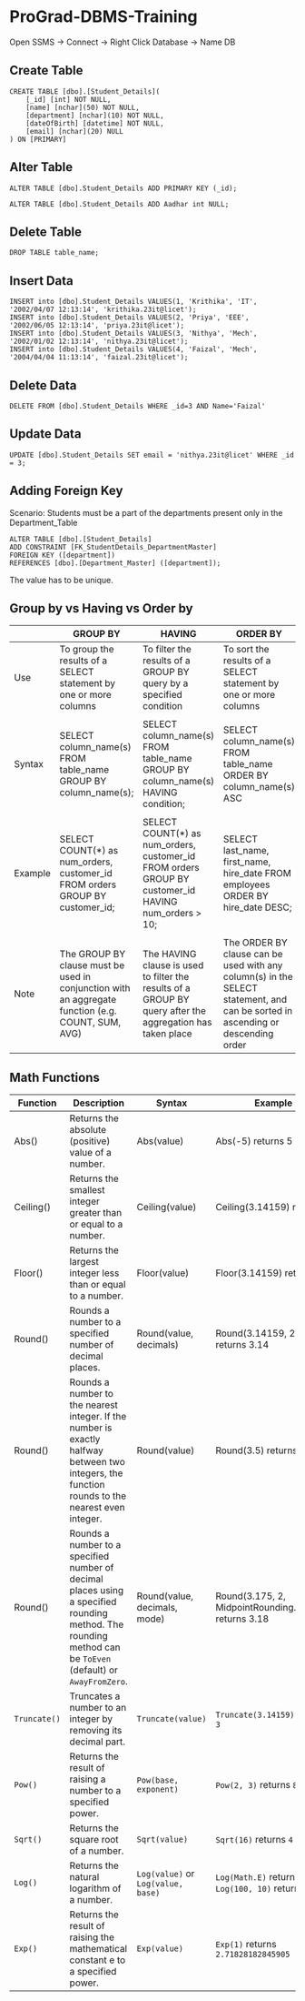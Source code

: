 # ProGrad-DBMS-Training
Open SSMS &rarr; Connect &rarr; Right Click Database &rarr; Name DB
<br>
## Create Table

```
CREATE TABLE [dbo].[Student_Details](
	[_id] [int] NOT NULL,
	[name] [nchar](50) NOT NULL,
	[department] [nchar](10) NOT NULL,
	[dateOfBirth] [datetime] NOT NULL,
	[email] [nchar](20) NULL
) ON [PRIMARY]

```

## Alter Table
```
ALTER TABLE [dbo].Student_Details ADD PRIMARY KEY (_id);
```
```
ALTER TABLE [dbo].Student_Details ADD Aadhar int NULL;
```

## Delete Table
```
DROP TABLE table_name;
```

## Insert Data
```
INSERT into [dbo].Student_Details VALUES(1, 'Krithika', 'IT', '2002/04/07 12:13:14', 'krithika.23it@licet');
INSERT into [dbo].Student_Details VALUES(2, 'Priya', 'EEE', '2002/06/05 12:13:14', 'priya.23it@licet');
INSERT into [dbo].Student_Details VALUES(3, 'Nithya', 'Mech', '2002/01/02 12:13:14', 'nithya.23it@licet');
INSERT into [dbo].Student_Details VALUES(4, 'Faizal', 'Mech', '2004/04/04 11:13:14', 'faizal.23it@licet');
```

## Delete Data
```
DELETE FROM [dbo].Student_Details WHERE _id=3 AND Name='Faizal'
```

## Update Data
```
UPDATE [dbo].Student_Details SET email = 'nithya.23it@licet' WHERE _id = 3;
```

## Adding Foreign Key
Scenario: Students must be a part of the departments present only in the Department_Table

```
ALTER TABLE [dbo].[Student_Details]
ADD CONSTRAINT [FK_StudentDetails_DepartmentMaster]
FOREIGN KEY ([department])
REFERENCES [dbo].[Department_Master] ([department]);
```
The value has to be unique.

## Group by vs Having vs Order by 
|    | GROUP BY                                                                                                            | HAVING                                                                                                                          | ORDER BY                                                                                                             |
|----|---------------------------------------------------------------------------------------------------------------------|---------------------------------------------------------------------------------------------------------------------------------|----------------------------------------------------------------------------------------------------------------------|
| Use | To group the results of a SELECT statement by one or more columns                                                   | To filter the results of a GROUP BY query by a specified condition                                                               | To sort the results of a SELECT statement by one or more columns                                                    |
|    |                                                                                                                     |                                                                                                                                  |                                                                                                                      |
| Syntax | SELECT column_name(s) FROM table_name GROUP BY column_name(s);                                                       | SELECT column_name(s) FROM table_name GROUP BY column_name(s) HAVING condition;                                                  | SELECT column_name(s) FROM table_name ORDER BY column_name(s) ASC|DESC;                                                |
|    |                                                                                                                     |                                                                                                                                  |                                                                                                                      |
| Example | SELECT COUNT(*) as num_orders, customer_id FROM orders GROUP BY customer_id;                                      | SELECT COUNT(*) as num_orders, customer_id FROM orders GROUP BY customer_id HAVING num_orders > 10;                             | SELECT last_name, first_name, hire_date FROM employees ORDER BY hire_date DESC;                                      |
|    |                                                                                                                     |                                                                                                                                  |                                                                                                                      |
| Note | The GROUP BY clause must be used in conjunction with an aggregate function (e.g. COUNT, SUM, AVG)                     | The HAVING clause is used to filter the results of a GROUP BY query after the aggregation has taken place                      | The ORDER BY clause can be used with any column(s) in the SELECT statement, and can be sorted in ascending or descending order |

## Math Functions
| Function | Description | Syntax | Example |
| --- | --- | --- | --- |
Abs()       | Returns the absolute (positive) value of a number.   | Abs(value)               | Abs(-5) returns 5
Ceiling()   | Returns the smallest integer greater than or equal to a number. | Ceiling(value) | Ceiling(3.14159) returns 4
Floor()     | Returns the largest integer less than or equal to a number. | Floor(value) | Floor(3.14159) returns 3
Round()     | Rounds a number to a specified number of decimal places. | Round(value, decimals) | Round(3.14159, 2) returns 3.14
Round()     | Rounds a number to the nearest integer. If the number is exactly halfway between two integers, the function rounds to the nearest even integer. | Round(value) | Round(3.5) returns 4
Round()     | Rounds a number to a specified number of decimal places using a specified rounding method. The rounding method can be `ToEven` (default) or `AwayFromZero`. | Round(value, decimals, mode) | Round(3.175, 2, MidpointRounding.ToEven) returns 3.18 |
| `Truncate()` | Truncates a number to an integer by removing its decimal part. | `Truncate(value)` | `Truncate(3.14159)` returns `3` |
| `Pow()` | Returns the result of raising a number to a specified power. | `Pow(base, exponent)` | `Pow(2, 3)` returns `8` |
| `Sqrt()` | Returns the square root of a number. | `Sqrt(value)` | `Sqrt(16)` returns `4` |
| `Log()` | Returns the natural logarithm of a number. | `Log(value)` or `Log(value, base)` | `Log(Math.E)` returns `1`, `Log(100, 10)` returns `2` |
| `Exp()` | Returns the result of raising the mathematical constant e to a specified power. | `Exp(value)` | `Exp(1)` returns `2.71828182845905` |









